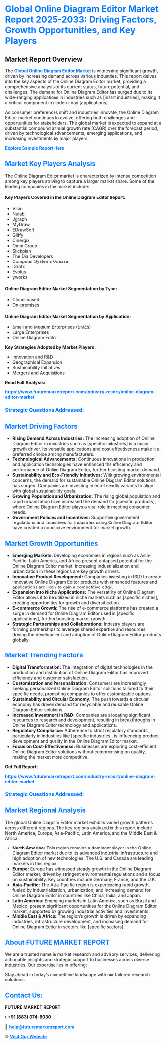 <h1 style="color: #007BFF;">Global Online Diagram Editor Market Report 2025-2033: Driving Factors, Growth Opportunities, and Key Players</h1>

<section id="overview">
<h2>Market Report Overview</h2>
<p>The <a href="https://www.futuremarketreport.com/industry-report/online-diagram-editor-market" style="color: #007BFF; text-decoration: none;"><strong>Global Online Diagram Editor Market</strong></a> is witnessing significant growth, driven by increasing demand across various industries. This report delves into the key aspects of the Online Diagram Editor market, providing a comprehensive analysis of its current status, future potential, and challenges. The demand for Online Diagram Editor has surged due to its wide-ranging applications in industries such as [insert industries], making it a critical component in modern-day [applications].</p>
<p>As consumer preferences shift and industries innovate, the Online Diagram Editor market continues to evolve, offering both challenges and opportunities for stakeholders. The global market is expected to expand at a substantial compound annual growth rate (CAGR) over the forecast period, driven by technological advancements, emerging applications, and increasing investments by major players.</p>
</section>

<section id="overview">
<p><a href="https://www.futuremarketreport.com/request-sample/reportId=120672" style="color: #007BFF; text-decoration: none;"><strong>Explore Sample Report Here</strong></a></p>
</section>

<section id="key-players">
<h2 style="color: #007BFF;">Market Key Players Analysis</h2>
<p>The Online Diagram Editor market is characterized by intense competition among key players striving to capture a larger market share. Some of the leading companies in the market include:</p>
<h4>Key Players Covered in the Online Diagram Editor Report:</h4>
<ul><li>Visio</li><li>Nulab</li><li>Jgraph</li><li>MyDraw</li><li>EDrawSoft</li><li>Gliffy</li><li>Cinergix</li><li>Omni Group</li><li>Slickplan</li><li>The Dia Developers</li><li>Computer Systems Odessa</li><li>iGrafx</li><li>Evolus</li><li>yworks</li></ul>
<h4>Online Diagram Editor Market Segmentation by Type:</h4>
<ul><li>Cloud-based</li><li>On-premises</li></ul>

<h4>Online Diagram Editor Market Segmentation by Application:</h4>
<ul><li>Small and Medium Enterprises (SMEs)</li><li>Large Enterprises</li><li>Online Diagram Editor</li></ul>
<p><strong>Key Strategies Adopted by Market Players:</strong></p>
<ul>
<li>Innovation and R&D</li>
<li>Geographical Expansion</li>
<li>Sustainability Initiatives</li>
<li>Mergers and Acquisitions</li>
</ul>
</section>

<section>
<p><strong>Read Full Analysis: </strong></p><a href="https://www.futuremarketreport.com/industry-report/online-diagram-editor-market" style="color: #007BFF; text-decoration: none;"><strong>https://www.futuremarketreport.com/industry-report/online-diagram-editor-market</strong></a>
<h3 style="color: #007BFF;">Strategic Questions Addressed:</h3>
</section>

<section id="driving-factors">
<h2 style="color: #007BFF;">Market Driving Factors</h2>
<ul>
<li><strong>Rising Demand Across Industries:</strong> The increasing adoption of Online Diagram Editor in industries such as [specific industries] is a major growth driver. Its versatile applications and cost-effectiveness make it a preferred choice among manufacturers.</li>
<li><strong>Technological Advancements:</strong> Continuous innovations in production and application technologies have enhanced the efficiency and performance of Online Diagram Editor, further boosting market demand.</li>
<li><strong>Sustainability and Eco-Friendly Initiatives:</strong> With growing environmental concerns, the demand for sustainable Online Diagram Editor solutions has surged. Companies are investing in eco-friendly variants to align with global sustainability goals.</li>
<li><strong>Growing Population and Urbanization:</strong> The rising global population and rapid urbanization have increased the demand for [specific products], where Online Diagram Editor plays a vital role in meeting consumer needs.</li>
<li><strong>Government Policies and Incentives:</strong> Supportive government regulations and incentives for industries using Online Diagram Editor have created a conducive environment for market growth.</li>
</ul>
</section>

<section id="growth-opportunities">
<h2 style="color: #007BFF;">Market Growth Opportunities</h2>
<ul>
<li><strong>Emerging Markets:</strong> Developing economies in regions such as Asia-Pacific, Latin America, and Africa present untapped potential for the Online Diagram Editor market. Increasing industrialization and urbanization in these regions are key growth drivers.</li>
<li><strong>Innovative Product Development:</strong> Companies investing in R&D to create innovative Online Diagram Editor products with enhanced features and applications are likely to gain a competitive edge.</li>
<li><strong>Expansion into Niche Applications:</strong> The versatility of Online Diagram Editor allows it to be utilized in niche markets such as [specific niches], creating opportunities for growth and diversification.</li>
<li><strong>E-commerce Growth:</strong> The rise of e-commerce platforms has created a surge in demand for Online Diagram Editor used in [specific applications], further boosting market growth.</li>
<li><strong>Strategic Partnerships and Collaborations:</strong> Industry players are forming partnerships to leverage shared expertise and resources, driving the development and adoption of Online Diagram Editor products globally.</li>
</ul>
</section>

<section id="trending-factors">
<h2 style="color: #007BFF;">Market Trending Factors</h2>
<ul>
<li><strong>Digital Transformation:</strong> The integration of digital technologies in the production and distribution of Online Diagram Editor has improved efficiency and customer satisfaction.</li>
<li><strong>Customization and Personalization:</strong> Consumers are increasingly seeking personalized Online Diagram Editor solutions tailored to their specific needs, prompting companies to offer customizable options.</li>
<li><strong>Sustainability and Circular Economy:</strong> The push towards a circular economy has driven demand for recyclable and reusable Online Diagram Editor solutions.</li>
<li><strong>Increased Investment in R&D:</strong> Companies are allocating significant resources to research and development, resulting in breakthroughs in Online Diagram Editor technology and applications.</li>
<li><strong>Regulatory Compliance:</strong> Adherence to strict regulatory standards, particularly in industries like [specific industries], is influencing product development and quality in the Online Diagram Editor market.</li>
<li><strong>Focus on Cost-Effectiveness:</strong> Businesses are exploring cost-efficient Online Diagram Editor solutions without compromising on quality, making the market more competitive.</li>
</ul>
</section>

<section>
<p><strong>Get Full Report: </strong></p><a href="https://www.futuremarketreport.com/industry-report/online-diagram-editor-market" style="color: #007BFF; text-decoration: none;"><strong>https://www.futuremarketreport.com/industry-report/online-diagram-editor-market</strong></a>
<h3 style="color: #007BFF;">Strategic Questions Addressed:</h3>
</section>


<section id="regional-analysis">
<h2 style="color: #007BFF;">Market Regional Analysis</h2>
<p>The global Online Diagram Editor market exhibits varied growth patterns across different regions. The key regions analyzed in this report include North America, Europe, Asia-Pacific, Latin America, and the Middle East & Africa:</p>
<ul>
<li><strong>North America:</strong> This region remains a dominant player in the Online Diagram Editor market due to its advanced industrial infrastructure and high adoption of new technologies. The U.S. and Canada are leading markets in this region.</li>
<li><strong>Europe:</strong> Europe has witnessed steady growth in the Online Diagram Editor market, driven by stringent environmental regulations and a focus on sustainability. Key countries include Germany, France, and the U.K.</li>
<li><strong>Asia-Pacific:</strong> The Asia-Pacific region is experiencing rapid growth, fueled by industrialization, urbanization, and increasing demand for Online Diagram Editor in countries like China, India, and Japan.</li>
<li><strong>Latin America:</strong> Emerging markets in Latin America, such as Brazil and Mexico, present significant opportunities for the Online Diagram Editor market, supported by growing industrial activities and investments.</li>
<li><strong>Middle East & Africa:</strong> The region’s growth is driven by expanding industries, infrastructure development, and increasing demand for Online Diagram Editor in sectors like [specific sectors].</li>
</ul>
</section>

<footer>
<h2 style="color: #007BFF;">About FUTURE MARKET REPORT</h2>
<p>We are a trusted name in market research and advisory services, delivering actionable insights and strategic support to businesses across diverse industries. Our expertise lies in offering:</p>

<p>Stay ahead in today’s competitive landscape with our tailored research solutions.</p>

<h2 style="color: #007BFF;">Contact Us:</h2>
<p><strong>FUTURE MARKET REPORT</strong></p>
<p>📞 <strong>+91 (883) 074-8030</strong></p>
<p>📧 <strong><a href="mailto:help@futuremarketreport.com" style="color: #007BFF;">help@futuremarketreport.com</a></strong></p>
<p>🌐 <strong><a href="https://www.futuremarketreport.com/" style="color: #007BFF;">Visit Our Website</a></strong></p>
</footer>